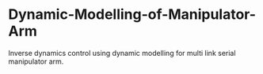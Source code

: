 # Dynamic-Modelling-of-Manipulator-Arm
Inverse dynamics control using dynamic modelling for multi link serial manipulator arm.
